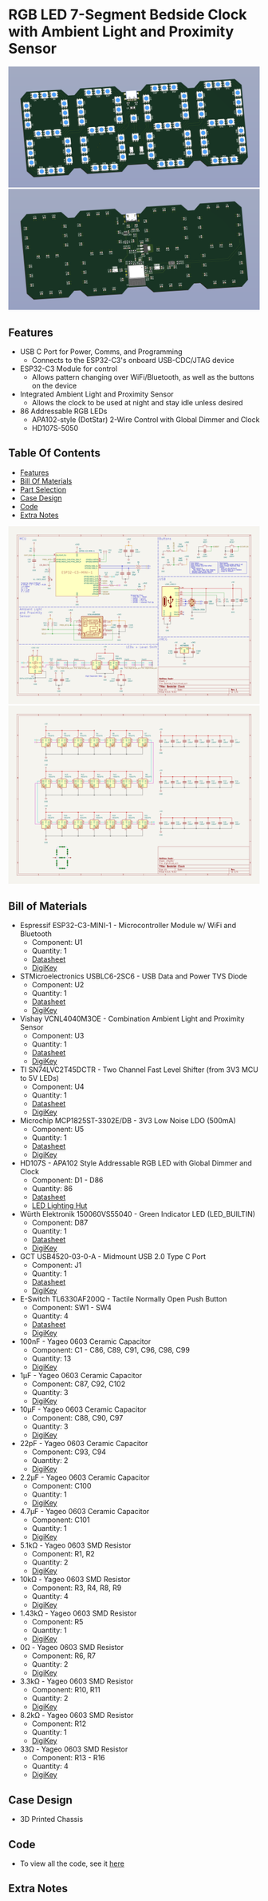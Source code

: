 # RGB LED 7-Segment Bedside Clock with Ambient Light and Proximity Sensor

![Full Board Design Render - Front](images/front-render.png)
![Full Board Design Render - Back](images/back-render.png)

## Features
- USB C Port for Power, Comms, and Programming
    - Connects to the ESP32-C3's onboard USB-CDC/JTAG device
- ESP32-C3 Module for control
    - Allows pattern changing over WiFi/Bluetooth, as well as the buttons on the device
- Integrated Ambient Light and Proximity Sensor
    - Allows the clock to be used at night and stay idle unless desired
- 86 Addressable RGB LEDs
    - APA102-style (DotStar) 2-Wire Control with Global Dimmer and Clock
    - HD107S-5050
    
## Table Of Contents
- [Features](#features)
- [Bill Of Materials](#bill-of-materials)
- [Part Selection](#part-selection)
- [Case Design](#case-design)
- [Code](#code)
- [Extra Notes](#extra-notes)

![Main Schematic](images/Bedside_Clock.svg)
![Digit Schematic (Repeated 4x)](images/Bedside_Clock-Digit.svg)

## Bill of Materials
<!--  
- NAME - FUNC
    - Component: REF
    - Quantity: 
    - [Datasheet]()
    - [DigiKey]()
-->
- Espressif ESP32-C3-MINI-1 - Microcontroller Module w/ WiFi and Bluetooth
    - Component: U1
    - Quantity: 1
    - [Datasheet](https://www.espressif.com/sites/default/files/documentation/esp32-c3-mini-1_datasheet_en.pdf)
    - [DigiKey](https://www.digikey.com/en/products/detail/espressif-systems/ESP32-C3-MINI-1-N4-A/15817506)
- STMicroelectronics USBLC6-2SC6 - USB Data and Power TVS Diode
    - Component: U2
    - Quantity: 1
    - [Datasheet](https://www.st.com/content/ccc/resource/technical/document/datasheet/06/1d/48/9c/6c/20/4a/b2/CD00050750.pdf/files/CD00050750.pdf/jcr:content/translations/en.CD00050750.pdf)
    - [DigiKey](https://www.digikey.com/en/products/detail/stmicroelectronics/USBLC6-2SC6/1040559)
- Vishay VCNL4040M3OE - Combination Ambient Light and Proximity Sensor
    - Component: U3
    - Quantity: 1
    - [Datasheet](https://www.vishay.com/docs/84274/vcnl4040.pdf)
    - [DigiKey](https://www.digikey.com/en/products/detail/vishay-semiconductor-opto-division/VCNL4040M3OE/5171283)
- TI SN74LVC2T45DCTR - Two Channel Fast Level Shifter (from 3V3 MCU to 5V LEDs)
    - Component: U4
    - Quantity: 1
    - [Datasheet](https://www.ti.com/lit/ds/symlink/sn74lvc2t45.pdf)
    - [DigiKey](https://www.digikey.com/en/products/detail/texas-instruments/SN74LVC2T45DCTR/639457)
- Microchip MCP1825ST-3302E/DB - 3V3 Low Noise LDO (500mA)
    - Component: U5
    - Quantity: 1
    - [Datasheet](https://ww1.microchip.com/downloads/en/DeviceDoc/22056b.pdf)
    - [DigiKey](https://www.digikey.com/en/products/detail/microchip-technology/MCP1825ST-3302E-DB/1635518)
- HD107S - APA102 Style Addressable RGB LED with Global Dimmer and Clock 
    - Component: D1 - D86
    - Quantity: 86
    - [Datasheet](https://cdn.hackaday.io/files/1677667177700544/HD107S%20%20Pixel%20RGB%205050%20LED%20chip%20%20Specificaion%20V1.0.1.pdf)
    - [LED Lighting Hut](https://www.ledlightinghut.com/hd107s-5050-rgb-led.html)
- Würth Elektronik 150060VS55040 - Green Indicator LED (LED_BUILTIN)
    - Component: D87
    - Quantity: 1
    - [Datasheet](https://www.we-online.com/components/products/datasheet/150060VS55040.pdf)
    - [DigiKey](https://www.digikey.com/en/products/detail/w%C3%BCrth-elektronik/150060VS55040/8557182)
- GCT USB4520-03-0-A - Midmount USB 2.0 Type C Port
    - Component: J1
    - Quantity: 1
    - [Datasheet](https://gct.co/files/specs/usb4520-spec.pdf)
    - [DigiKey](https://www.digikey.com/en/products/detail/gct/USB4520-03-0-A/15283199)
- E-Switch TL6330AF200Q - Tactile Normally Open Push Button 
    - Component: SW1 - SW4
    - Quantity: 4
    - [Datasheet](https://configured-product-images.s3.amazonaws.com/Datasheets/TL6330.pdf)
    - [DigiKey](https://www.digikey.com/en/products/detail/e-switch/TL6330AF200Q/8032037)
- 100nF - Yageo 0603 Ceramic Capacitor
    - Component: C1 - C86, C89, C91, C96, C98, C99
    - Quantity: 13
    - [DigiKey](https://www.digikey.com/en/products/detail/yageo/CC0603KRX7R7BB104/302822)
- 1µF - Yageo 0603 Ceramic Capacitor
    - Component: C87, C92, C102
    - Quantity: 3
    - [DigiKey](https://www.digikey.com/en/products/detail/yageo/CC0603KRX5R8BB105/2833610)
- 10µF - Yageo 0603 Ceramic Capacitor
    - Component: C88, C90, C97
    - Quantity: 3
    - [DigiKey](https://www.digikey.com/en/products/detail/yageo/CC0603MRX5R6BB106/5195224)
- 22pF - Yageo 0603 Ceramic Capacitor
    - Component: C93, C94
    - Quantity: 2
    - [DigiKey](https://www.digikey.com/en/products/detail/yageo/CC0603JRNPO8BN220/5883592)
- 2.2µF - Yageo 0603 Ceramic Capacitor
    - Component: C100
    - Quantity: 1
    - [DigiKey](https://www.digikey.com/en/products/detail/yageo/CC0603KRX5R7BB225/5195192)
- 4.7µF - Yageo 0603 Ceramic Capacitor
    - Component: C101
    - Quantity: 1
    - [DigiKey](https://www.digikey.com/en/products/detail/yageo/CC0603KRX5R7BB475/5195193)
- 5.1kΩ - Yageo 0603 SMD Resistor
    - Component: R1, R2
    - Quantity: 2
    - [DigiKey](https://www.digikey.com/en/products/detail/yageo/RC0603FR-075K1L/727268)
- 10kΩ - Yageo 0603 SMD Resistor
    - Component: R3, R4, R8, R9
    - Quantity: 4
    - [DigiKey](https://www.digikey.com/en/products/detail/yageo/RC0603FR-1010KL/12756395)
- 1.43kΩ - Yageo 0603 SMD Resistor
    - Component: R5
    - Quantity: 1
    - [DigiKey](https://www.digikey.com/en/products/detail/yageo/RC0603FR-071K43L/726862)
- 0Ω - Yageo 0603 SMD Resistor
    - Component: R6, R7
    - Quantity: 2
    - [DigiKey](https://www.digikey.com/en/products/detail/yageo/RC0603JR-070RL/726675)
- 3.3kΩ - Yageo 0603 SMD Resistor
    - Component: R10, R11
    - Quantity: 2
    - [DigiKey](https://www.digikey.com/en/products/detail/yageo/RC0603FR-073K3L/727126)
- 8.2kΩ - Yageo 0603 SMD Resistor
    - Component: R12
    - Quantity: 1
    - [DigiKey](https://www.digikey.com/en/products/detail/yageo/RC0603FR-078K2L/727390)
- 33Ω - Yageo 0603 SMD Resistor
    - Component: R13 - R16
    - Quantity: 4
    - [DigiKey](https://www.digikey.com/en/products/detail/yageo/RC0603FR-0733RL/727158)

## Case Design
<!--  TODO: Case design needs to be updated  -->
<!--  ![Case](images/case.png)  -->
- 3D Printed Chassis

## Code
<!-- Nothing Written Yet -->
- To view all the code, see it [here](code)

## Extra Notes
